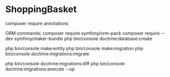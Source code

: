 # ShoppingBasket
composer require annotations

ORM commands:
composer require symfony/orm-pack
composer require --dev symfony/maker-bundle
php bin/console doctrine:database:create

php bin/console make:entity
php bin/console make:migration
php bin/console doctrine:migrations:migrate
 
php bin/console doctrine:migrations:diff
php bin/console doctrine:migrations:execute --up
